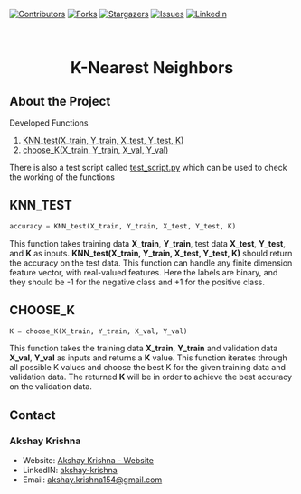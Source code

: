 [![Contributors][contributors-shield]][contributors-url]
[![Forks][forks-shield]][forks-url]
[![Stargazers][stars-shield]][stars-url]
[![Issues][issues-shield]][issues-url]
[![LinkedIn][linkedin-shield]][linkedin-url]


<br />
<p align="center">
<h1 align="center">K-Nearest Neighbors</h1>
</p>


## About the Project
Developed Functions
1. [KNN_test(X_train, Y_train, X_test, Y_test, K)](knn_test)
2. [choose_K(X_train, Y_train, X_val, Y_val)](choose_k)

There is also a test script called [test_script.py](#test_script) which can be used to check the working of the functions

## KNN_TEST

```python
accuracy = KNN_test(X_train, Y_train, X_test, Y_test, K)
```

This function takes training data **X_train**, **Y_train**, test data **X_test**, **Y_test**, and **K** as inputs. **KNN_test(X_train, Y_train, X_test, Y_test, K)** should return the accuracy on the test data. This function can handle any finite dimension feature vector, with real-valued features. Here the labels are binary, and they should be -1 for the negative class and +1 for the positive class.


## CHOOSE_K

```python
K = choose_K(X_train, Y_train, X_val, Y_val)
```

This function takes the training data **X_train**, **Y_train** and validation data **X_val**, **Y_val** as inputs and returns a **K** value. This function iterates through all possible K values and choose the best K for the given training data and validation data. The returned **K** will be in order to achieve the best accuracy on the validation data.


## Contact

### Akshay Krishna

-  Website: [Akshay Krishna - Website](https://about.me/akrishna/)
-  LinkedIN: [akshay-krishna](https://www.linkedin.com/in/akshay-krishna-ak)
-  Email: [akshay.krishna154@gmail.com](mailto:akshay.krishna154@gmail.com)

[contributors-shield]: https://img.shields.io/github/contributors/saberzuko/MachineLearningAlgorithms.svg?style=flat-square
[contributors-url]: https://github.com/saberzuko/MachineLearningAlgorithms/graphs/contributors
[forks-shield]: https://img.shields.io/github/forks/saberzuko/MachineLearningAlgorithms.svg?style=flat-square
[forks-url]: https://github.com/saberzuko/MachineLearningAlgorithms/network/members
[stars-shield]: https://img.shields.io/github/stars/saberzuko/MachineLearningAlgorithms.svg?style=flat-square
[stars-url]: https://github.com/saberzuko/MachineLearningAlgorithms/stargazers
[issues-shield]: https://img.shields.io/github/issues/saberzuko/MachineLearningAlgorithms.svg?style=flat-square
[issues-url]: https://github.com/saberzuko/MachineLearningAlgorithms/issues
[linkedin-shield]: https://img.shields.io/badge/-LinkedIn-black.svg?style=flat-square&logo=linkedin&colorB=555
[linkedin-url]: https://linkedin.com/in/akshay-krishna-ak/
[test_script]: https://github.com/saberzuko/MachineLearningAlgorithms/blob/master/KNearestNeighbors/test_script.py